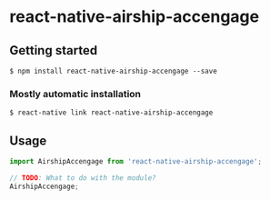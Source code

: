 # react-native-airship-accengage

## Getting started

`$ npm install react-native-airship-accengage --save`

### Mostly automatic installation

`$ react-native link react-native-airship-accengage`

## Usage
```javascript
import AirshipAccengage from 'react-native-airship-accengage';

// TODO: What to do with the module?
AirshipAccengage;
```
